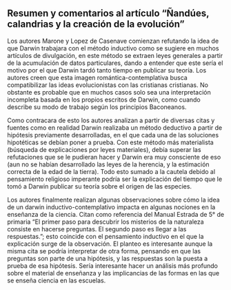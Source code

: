 ## Resumen y comentarios al artículo “Ñandúes, calandrias y la creación de la evolución”

Los autores Marone y Lopez de Casenave comienzan refutando la idea de que Darwin trabajara con el método inductivo como se sugiere en muchos artículos de divulgación, en este método se extraen leyes generales a partir de la acumulación de datos particulares, dando a entender que este sería el motivo por el que Darwin tardó tanto tiempo en publicar su teoría. Los autores creen que esta imagen romántica-contemplativa busca compatibilizar las ideas evolucionistas con las cristianas cristianas. No obstante es probable que en muchos casos solo sea una interpretación incompleta basada en los propios escritos de Darwin, como cuando describe su modo de trabajo según los principios Baconeanos. 

Como contracara de esto los autores analizan a partir de diversas citas y fuentes como en realidad Darwin realizaba un método deductivo a partir de hipótesis previamente desarrolladas, en el que cada una de las soluciones hipotéticas se debían poner a prueba. Con este método más materialista (búsqueda de explicaciones por leyes materiales), debía superar las refutaciones que se le pudieran hacer y Darwin era muy consciente de eso (aun no se habían desarrollado las leyes de la herencia, y la estimación correcta de la edad de la tierra). Todo esto sumado a la cautela debido al pensamiento religioso imperante podría ser la explicación del tiempo que le tomó a Darwin publicar su teoría sobre el origen de las especies. 

Los autores finalmente realizan algunas observaciones sobre cómo la idea de un darwin inductivo-contemplativo impacta en algunas nociones en la enseñanza de la ciencia. Citan como referencia del Manual Estrada de 5° de primaria “El primer paso para descubrir los misterios de la naturaleza consiste en hacerse preguntas. El segundo paso es llegar a las respuestas.”; esto coincide con el pensamiento inductivo en el que la explicación surge de la observación. El planteo es interesante aunque la misma cita se podría interpretar de otra forma, pensando en que las preguntas son parte de una hipótesis, y las respuestas son la puesta a prueba de esa hipótesis. Sería interesante hacer un análisis más profundo sobre el material de enseñanza y las implicancias de las formas en las que se enseña ciencia en las escuelas.